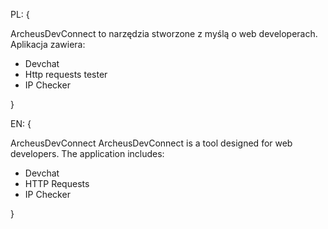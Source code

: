 

 PL: {

ArcheusDevConnect to narzędzia stworzone z myślą o web developerach. Aplikacja zawiera:

- Devchat
- Http requests tester
- IP Checker
  
}


 EN: {

 ArcheusDevConnect 
  ArcheusDevConnect is a tool designed for web developers. The application includes:

  - Devchat
  - HTTP Requests
  - IP Checker
    
 }    
